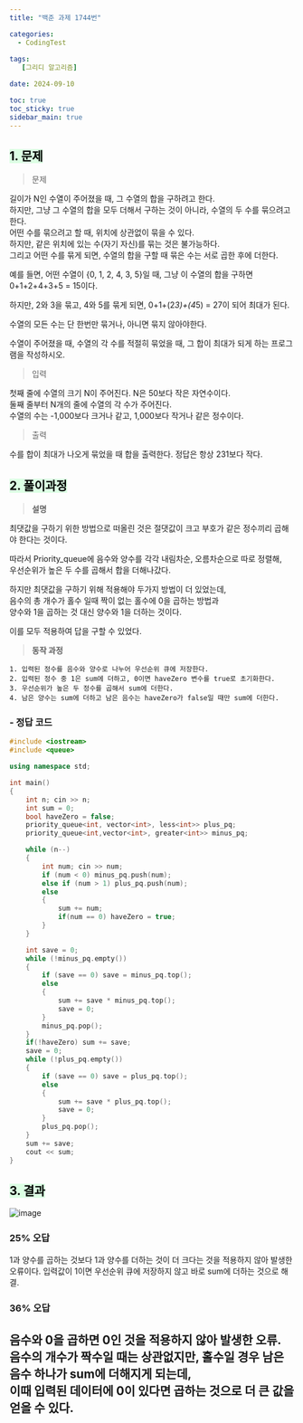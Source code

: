 ```yaml
---
title: "백준 과제 1744번"

categories:
  - CodingTest
 
tags:
   [그리디 알고리즘]

date: 2024-09-10

toc: true
toc_sticky: true
sidebar_main: true
---
```


## <mark style = "background-color : #dcffe4"> 1. 문제

> 문제

길이가 N인 수열이 주어졌을 때, 그 수열의 합을 구하려고 한다. <br>
하지만, 그냥 그 수열의 합을 모두 더해서 구하는 것이 아니라, 수열의 두 수를 묶으려고 한다. <br>
어떤 수를 묶으려고 할 때, 위치에 상관없이 묶을 수 있다. <br>
하지만, 같은 위치에 있는 수(자기 자신)를 묶는 것은 불가능하다. <br>
그리고 어떤 수를 묶게 되면, 수열의 합을 구할 때 묶은 수는 서로 곱한 후에 더한다.

예를 들면, 어떤 수열이 {0, 1, 2, 4, 3, 5}일 때, 그냥 이 수열의 합을 구하면 0+1+2+4+3+5 = 15이다.

하지만, 2와 3을 묶고, 4와 5를 묶게 되면, 0+1+(2*3)+(4*5) = 27이 되어 최대가 된다.

수열의 모든 수는 단 한번만 묶거나, 아니면 묶지 않아야한다.

수열이 주어졌을 때, 수열의 각 수를 적절히 묶었을 때, 그 합이 최대가 되게 하는 프로그램을 작성하시오.

> 입력

첫째 줄에 수열의 크기 N이 주어진다. N은 50보다 작은 자연수이다. <br>
둘째 줄부터 N개의 줄에 수열의 각 수가 주어진다. <br>
수열의 수는 -1,000보다 크거나 같고, 1,000보다 작거나 같은 정수이다.

> 출력

수를 합이 최대가 나오게 묶었을 때 합을 출력한다. 정답은 항상 231보다 작다.


## <mark style = "background-color : #dcffe4"> 2. 풀이과정 

> **설명**

최댓값을 구하기 위한 방법으로 떠올린 것은 절댓값이 크고 부호가 같은 정수끼리 곱해야 한다는 것이다.

따라서 Priority_queue에 음수와 양수를 각각 내림차순, 오름차순으로 따로 정렬해, <br>
우선순위가 높은 두 수를 곱해서 합을 더해나갔다.<br>

하지만 최댓값을 구하기 위해 적용해야 두가지 방법이 더 있었는데,<br>
음수의 총 개수가 홀수 일때 짝이 없는 홀수에 0을 곱하는 방법과<br>
양수와 1을 곱하는 것 대신 양수와 1을 더하는 것이다.

이를 모두 적용하여 답을 구할 수 있었다.


> **동작 과정**

	1. 입력된 정수를 음수와 양수로 나누어 우선순위 큐에 저장한다.
	2. 입력된 정수 중 1은 sum에 더하고, 0이면 haveZero 변수를 true로 초기화한다.
	3. 우선순위가 높은 두 정수를 곱해서 sum에 더한다.
	4. 남은 양수는 sum에 더하고 남은 음수는 haveZero가 false일 때만 sum에 더한다. 


### **- 정답 코드**

```c++
#include <iostream>
#include <queue>

using namespace std;

int main()
{
	int n; cin >> n;
	int sum = 0;
	bool haveZero = false;
	priority_queue<int, vector<int>, less<int>> plus_pq;
	priority_queue<int,vector<int>, greater<int>> minus_pq;

	while (n--)
	{
		int num; cin >> num;
		if (num < 0) minus_pq.push(num);
		else if (num > 1) plus_pq.push(num);
		else
		{
			sum += num;
			if(num == 0) haveZero = true;
		}
	}

	int save = 0;
	while (!minus_pq.empty())
	{
		if (save == 0) save = minus_pq.top();
		else
		{
			sum += save * minus_pq.top();
			save = 0;
		}
		minus_pq.pop();
	}
	if(!haveZero) sum += save;
	save = 0;
	while (!plus_pq.empty())
	{
		if (save == 0) save = plus_pq.top();
		else
		{
			sum += save * plus_pq.top();
			save = 0;
		}
		plus_pq.pop();
	}
	sum += save;
	cout << sum;
}
```


## <mark style = "background-color : #dcffe4"> 3. 결과

![image](https://github.com/user-attachments/assets/9f788f9b-f34c-4579-b711-a1dfaaab8d9a)

### 25% 오답
1과 양수를 곱하는 것보다 1과 양수를 더하는 것이 더 크다는 것을 적용하지 않아 발생한 오류이다.
입력값이 1이면 우선순위 큐에 저장하지 않고 바로 sum에 더하는 것으로 해결.

### 36% 오답
음수와 0을 곱하면 0인 것을 적용하지 않아 발생한 오류.<br>
음수의 개수가 짝수일 때는 상관없지만, 홀수일 경우 남은 음수 하나가 sum에 더해지게 되는데,<br>
이때 입력된 데이터에 0이 있다면 곱하는 것으로 더 큰 값을 얻을 수 있다.
---


